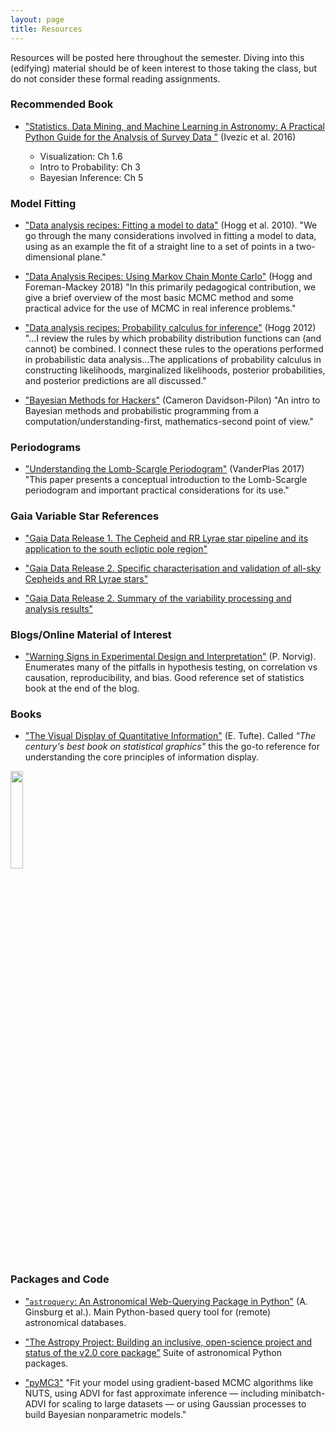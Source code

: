 ```yaml
---
layout: page
title: Resources 
---
```


Resources will be posted here throughout the semester. Diving into this (edifying) material should be of keen interest to those taking the class, but do not consider these formal reading assignments.

### Recommended Book

- ["Statistics, Data Mining, and Machine Learning in Astronomy: A Practical Python Guide for the Analysis of Survey Data "](https://www.amazon.com/Statistics-Mining-Machine-Learning-Astronomy/dp/0691151687) (Ivezic et al. 2016)

	- Visualization: Ch 1.6
	- Intro to Probability: Ch 3
	- Bayesian Inference: Ch 5


### Model Fitting

- ["Data analysis recipes: Fitting a model to data"](https://arxiv.org/abs/1008.4686) (Hogg et al. 2010). "We go through the many considerations involved in fitting a model to data, using as an example the fit of a straight line to a set of points in a two-dimensional plane."

- ["Data Analysis Recipes: Using Markov Chain Monte Carlo"](https://arxiv.org/abs/1710.06068) (Hogg and Foreman-Mackey 2018) "In this primarily pedagogical contribution, we give a brief overview of the most basic MCMC method and some practical advice for the use of MCMC in real inference problems."

- ["Data analysis recipes: Probability calculus for inference"](https://arxiv.org/abs/1205.4446) (Hogg 2012) "...I review the rules by which probability distribution functions can (and cannot) be combined. I connect these rules to the operations performed in probabilistic data analysis...The applications of probability calculus in constructing likelihoods, marginalized likelihoods, posterior probabilities, and posterior predictions are all discussed."

- ["Bayesian Methods for Hackers"](http://camdavidsonpilon.github.io/Probabilistic-Programming-and-Bayesian-Methods-for-Hackers/) (Cameron Davidson-Pilon) "An intro to Bayesian methods and probabilistic programming from a computation/understanding-first, mathematics-second point of view."

### Periodograms

- ["Understanding the Lomb-Scargle Periodogram"](https://arxiv.org/abs/1703.09824) (VanderPlas 2017) "This paper presents a conceptual introduction to the Lomb-Scargle periodogram and important practical considerations for its use."

### Gaia Variable Star References

- ["Gaia Data Release 1. The Cepheid and RR Lyrae star pipeline and its application to the south ecliptic pole region"](https://ui.adsabs.harvard.edu/abs/2016A%26A...595A.133C/abstract)

- ["Gaia Data Release 2. Specific characterisation and validation of all-sky Cepheids and RR Lyrae stars"](https://ui.adsabs.harvard.edu/abs/2019A%26A...622A..60C/abstract)

- ["Gaia Data Release 2. Summary of the variability processing and analysis results"](https://ui.adsabs.harvard.edu/abs/2018A%26A...618A..30H/abstract)


### Blogs/Online Material of Interest

-  ["Warning Signs in Experimental Design and Interpretation"](http://norvig.com/experiment-design.html) (P. Norvig). Enumerates many of the pitfalls in hypothesis testing, on correlation vs causation, reproducibility, and bias. Good reference set of statistics book at the end of the blog.

### Books

- ["The Visual Display of Quantitative Information"](https://www.edwardtufte.com/tufte/books_vdqi) (E. Tufte). Called *"The century's best book on statistical graphics"* this the go-to reference for understanding the core principles of information display.

<img src="https://www.edwardtufte.com/tufte/graphics/vdqi_bookcover.gif" width="20%">

### Packages and Code

- ["`astroquery`: An Astronomical Web-Querying Package in Python"](https://arxiv.org/abs/1901.04520) (A. Ginsburg et al.). Main Python-based query tool for (remote) astronomical databases.

- ["The Astropy Project: Building an inclusive, open-science project and status of the v2.0 core package"](https://arxiv.org/abs/1801.02634) Suite of astronomical Python packages.

<!--
- ["emcee"](http://dfm.io/emcee/current/) "Serioiusly kick-ass MCMC." -->

- ["pyMC3"](https://docs.pymc.io) "Fit your model using gradient-based MCMC algorithms like NUTS, using ADVI for fast approximate inference — including minibatch-ADVI for scaling to large datasets — or using Gaussian processes to build Bayesian nonparametric models."


<!--

- ["PySTAN"]("https://pystan.readthedocs.io/en/latest/") "PyStan provides an interface to Stan, a package for Bayesian inference using the No-U-Turn sampler, a variant of Hamiltonian Monte Carlo." [N. B., you need to know how to use STAN to use PySTAN]

-->